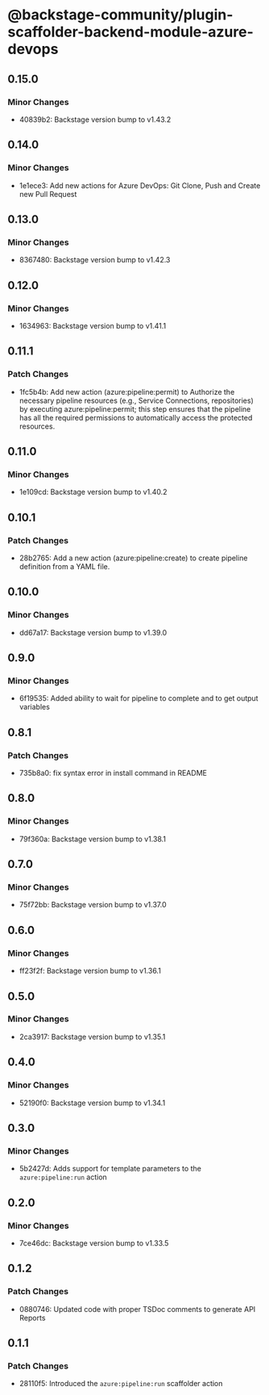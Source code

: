 # @backstage-community/plugin-scaffolder-backend-module-azure-devops

## 0.15.0

### Minor Changes

- 40839b2: Backstage version bump to v1.43.2

## 0.14.0

### Minor Changes

- 1e1ece3: Add new actions for Azure DevOps: Git Clone, Push and Create new Pull Request

## 0.13.0

### Minor Changes

- 8367480: Backstage version bump to v1.42.3

## 0.12.0

### Minor Changes

- 1634963: Backstage version bump to v1.41.1

## 0.11.1

### Patch Changes

- 1fc5b4b: Add new action (azure:pipeline:permit) to Authorize the necessary pipeline resources (e.g., Service Connections, repositories) by executing azure:pipeline:permit; this step ensures that the pipeline has all the required permissions to automatically access the protected resources.

## 0.11.0

### Minor Changes

- 1e109cd: Backstage version bump to v1.40.2

## 0.10.1

### Patch Changes

- 28b2765: Add a new action (azure:pipeline:create) to create pipeline definition from a YAML file.

## 0.10.0

### Minor Changes

- dd67a17: Backstage version bump to v1.39.0

## 0.9.0

### Minor Changes

- 6f19535: Added ability to wait for pipeline to complete and to get output variables

## 0.8.1

### Patch Changes

- 735b8a0: fix syntax error in install command in README

## 0.8.0

### Minor Changes

- 79f360a: Backstage version bump to v1.38.1

## 0.7.0

### Minor Changes

- 75f72bb: Backstage version bump to v1.37.0

## 0.6.0

### Minor Changes

- ff23f2f: Backstage version bump to v1.36.1

## 0.5.0

### Minor Changes

- 2ca3917: Backstage version bump to v1.35.1

## 0.4.0

### Minor Changes

- 52190f0: Backstage version bump to v1.34.1

## 0.3.0

### Minor Changes

- 5b2427d: Adds support for template parameters to the `azure:pipeline:run` action

## 0.2.0

### Minor Changes

- 7ce46dc: Backstage version bump to v1.33.5

## 0.1.2

### Patch Changes

- 0880746: Updated code with proper TSDoc comments to generate API Reports

## 0.1.1

### Patch Changes

- 28110f5: Introduced the `azure:pipeline:run` scaffolder action
